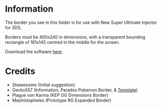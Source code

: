 # Information
The border you see in this folder is for use with New Super Ultimate Injector for 3DS.

Borders must be 400x240 in dimensions, with a transparent bounding rectangle of 161x145 centred in the middle for the screen.

Download the software [here](https://www.gamebrew.org/wiki/New_Super_Ultimate_Injector_3DS).

# Credits
* Shawesome (Initial suggestion)
* Gecko557 (Information, Paradox Pokemon Border, & [Template](https://cdn.discordapp.com/attachments/1014321591657709569/1147616605166108744/3DSVCBorderForGBandGBC.png))
* Plague von Karma (KEP OG Dimensions Border)
* Mephistopheles (Prototype RG Expanded Border)
